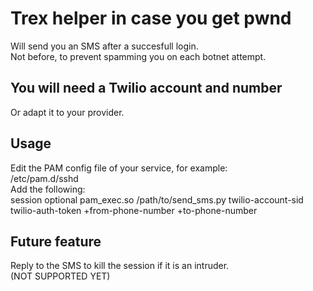 # Trex helper in case you get pwnd
Will send you an SMS after a succesfull login.  
Not before, to prevent spamming you on each botnet attempt.  

## You will need a Twilio account and number
Or adapt it to your provider.

## Usage
Edit the PAM config file of your service, for example:  
/etc/pam.d/sshd  
Add the following:  
session    optional pam_exec.so /path/to/send_sms.py twilio-account-sid twilio-auth-token +from-phone-number +to-phone-number  

## Future feature
Reply to the SMS to kill the session if it is an intruder.  
(NOT SUPPORTED YET)  
